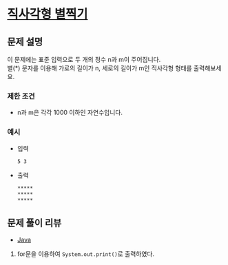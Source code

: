 # [직사각형 별찍기](https://programmers.co.kr/learn/courses/30/lessons/12969)

## 문제 설명
이 문제에는 표준 입력으로 두 개의 정수 n과 m이 주어집니다.  
별(*) 문자를 이용해 가로의 길이가 n, 세로의 길이가 m인 직사각형 형태를 출력해보세요.

### 제한 조건
- n과 m은 각각 1000 이하인 자연수입니다.

### 예시
- 입력  
  ```
  5 3
  ```

- 출력  
  ```
  *****
  *****
  *****
  ```

## 문제 풀이 리뷰
- [Java](./solution.java)
1. for문을 이용하여 `System.out.print()`로 출력하였다.